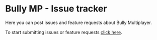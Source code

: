 # Bully MP - Issue tracker
Here you can post issues and feature requests about Bully Multiplayer.

To start submitting issues or feature requests [click here](https://github.com/bullymp/tracker/issues).
